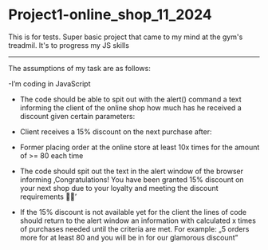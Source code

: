 # Project1-online_shop_11_2024
This is for tests. Super basic project that came to my mind at the gym's treadmil. It's to progress my JS skills


------------

The assumptions of my task are as follows:

-I’m coding in JavaScript

- The code should be able to  spit out with the alert() command a text informing the client of the online shop how much has he received a discount given certain parameters:


- Client receives a 15% discount on the next purchase after:
- Former placing order at the online store at least 10x times for the amount of >= 80 each time



- The code should spit out the text in the alert window of the browser informing ‚Congratulations! You have been granted 15% discount on your next shop due to your loyalty and meeting the discount requirements 🙂🎁’

- If the 15% discount is not available yet for the client the lines of code should return to the alert window an information with calculated x times of purchases needed until the criteria are met. For example: „5 orders more for at least 80 and you will be in for our glamorous discount”
